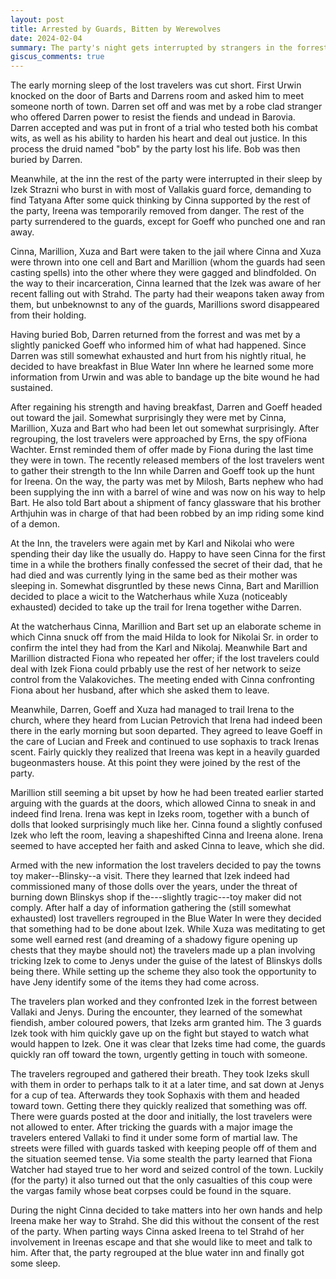 ```yaml
---
layout: post
title: Arrested by Guards, Bitten by Werewolves
date: 2024-02-04
summary: The party's night gets interrupted by strangers in the forrest and guards of the town.
giscus_comments: true
---
```


The early morning sleep of the lost travelers was cut short. First Urwin knocked on the door of Barts and Darrens room and asked him to meet someone north of town.
Darren set off and was met by a robe clad stranger who offered Darren power to resist the fiends and undead in Barovia. Darren accepted and was put in front of a trial who tested both his combat wits, as well as his ability to harden his heart and deal out justice. In this process the druid named "bob" by the party lost his life. Bob was then buried by Darren.

Meanwhile, at the inn the rest of the party were interrupted in their sleep by Izek Strazni who burst in with most of Vallakis guard force, demanding to find Tatyana
After some quick thinking by Cinna supported by the rest of the party, Ireena was temporarily removed from danger. The rest of the party surrendered to the guards, except for Goeff who punched one and ran away.

Cinna, Marillion, Xuza and Bart were taken to the jail where Cinna and Xuza were thrown into one cell and Bart and Marillion (whom the guards had seen casting spells) into the other where they were gagged and blindfolded. On the way to their incarceration, Cinna learned that the Izek was aware of her recent falling out with Strahd. The party had their weapons taken away from them, but unbeknownst to any of the guards, Marillions sword disappeared from their holding.

Having buried Bob, Darren returned from the forrest and was met by a slightly panicked Goeff who informed him of what had happened. Since Darren was still somewhat exhausted and hurt from his nightly ritual, he decided to have breakfast in Blue Water Inn where he learned some more information from Urwin and was able to bandage up the bite wound he had sustained.

After regaining his strength and having breakfast, Darren and Goeff headed out toward the jail. Somewhat surprisingly they were met by Cinna, Marillion, Xuza and Bart who had been let out somewhat surprisingly. After regrouping, the lost travelers were approached by Erns, the spy ofFiona Wachter. Ernst reminded them of offer made by Fiona during the last time they were in town. The recently released members of the lost travelers went to gather their strength to the Inn while Darren and Goeff took up the hunt for Ireena. On the way, the party was met by Milosh, Barts nephew who had been supplying the inn with a barrel of wine and was now on his way to help Bart. He also told Bart about a shipment of fancy glassware that his brother Arthjuhin was in charge of that had been robbed by an imp riding some kind of a demon.

At the Inn, the travelers were again met by Karl and Nikolai who were spending their day like the usually do. Happy to have seen Cinna for the first time in a while the brothers finally confessed the secret of their dad, that he had died and was currently lying in the same bed as their mother was sleeping in. Somewhat disgruntled by these news Cinna, Bart and Marillion decided to place a wicit to the Watcherhaus while Xuza (noticeably exhausted) decided to take up the trail for Irena together withe Darren.

At the watcherhaus Cinna, Marillion and Bart set up an elaborate scheme in which Cinna snuck off from the maid Hilda to look for Nikolai Sr. in order to confirm the intel they had from the Karl and Nikolaj. Meanwhile Bart and Marillion distracted Fiona who repeated her offer; if the lost travelers could deal with Izek Fiona could prbably use the rest of her network to seize control from the Valakoviches. The meeting ended with Cinna confronting Fiona about her husband, after which she asked them to leave.

Meanwhile, Darren, Goeff and Xuza had managed to trail Irena to the church, where they heard from Lucian Petrovich that Irena had indeed been there in the early morning but soon departed. They agreed to leave Goeff in the care of Lucian and Freek and continued to use sophaxis to track Irenas scent. Fairly quickly they realized that Ireena was kept in a heavily guarded bugeonmasters house. At this point they were joined by the rest of the party.

Marillion still seeming a bit upset by how he had been treated earlier started arguing with the guards at the doors, which allowed Cinna to sneak in and indeed find Irena. Irena was kept in Izeks room, together with a bunch of dolls that looked surprisingly much like her. Cinna found a slightly confused Izek who left the room, leaving a shapeshifted Cinna and Ireena alone. Irena seemed to have accepted her faith and asked Cinna to leave, which she did.

Armed with the new information the lost travelers decided to pay the towns toy maker--Blinsky--a visit. There they learned that Izek indeed had commissioned many of those dolls over the years, under the threat of burning down Blinskys shop if the---slightly tragic---toy maker did not comply.
After half a day of information gathering the (still somewhat exhausted) lost travellers regrouped in the Blue Water In were they decided that something had to be done about Izek. While Xuza was meditating to get some well earned rest (and dreaming of a shadowy figure opening up chests that they maybe should not) the travelers made up a plan involving tricking Izek to come to Jenys under the guise of the latest of Blinskys dolls being there.
While setting up the scheme they also took the opportunity to have Jeny identify some of the items they had come across.

The travelers plan worked and they confronted Izek in the forrest between Vallaki and Jenys. During the encounter, they learned of the somewhat fiendish, amber coloured powers, that Izeks arm granted him. The 3 guards Izek took with him quickly gave up on the fight but stayed to watch what would happen to Izek. One it was clear that Izeks time had come, the guards quickly ran off toward the town, urgently getting in touch with someone.

The travelers regrouped and gathered their breath. They took Izeks skull with them in order to perhaps talk to it at a later time, and sat down at Jenys for a cup of tea. Afterwards they took Sophaxis with them and headed toward town. Getting there they quickly realized that something was off. There were guards posted at the door and initially, the lost travelers were not allowed to enter. After tricking the guards with a major image the travelers entered Vallaki to find it under some form of martial law. The streets were filled with guards tasked with keeping people off of them and the situation seemed tense. Via some stealth the party learned that Fiona Watcher had stayed true to her word and seized control of the town. Luckily (for the party) it also turned out that the only casualties of this coup were the vargas family whose beat corpses could be found in the square.

During the night Cinna decided to take matters into her own hands and help Ireena make her way to Strahd. She did this without the consent of the rest of the party. When parting ways Cinna asked Ireena to tel Strahd of her involvement in Ireenas escape and that she would like to meet and talk to him.
After that, the party regrouped at the blue water inn and finally got some sleep.
